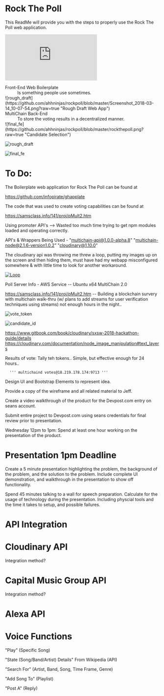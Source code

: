 # Rock The Poll

This ReadMe will provide you with the steps to properly use the Rock The Poll web application. 

![fe-bp](http://webapplate.github.io/ghapplate/public/index.html "Web App Boilerplate")


<dl>
  <dt>Front-End Web Boilerplate</dt>
  <dd>Is something people use sometimes.</dd>
![rough_draft](https://github.com/ahhninjas/rockpoll/blob/master/Screenshot_2018-03-14_10-07-54.png?raw=true "Rough Draft Web App")

  <dt>MultiChain Back-End</dt>
  <dd>To store the voting results in a decentralized manner.</dd>
![final_fe](https://github.com/ahhninjas/rockpoll/blob/master/rockthepoll.png?raw=true "Candidate Selection")
</dl>

![rough_draft](https://github.com/ahhninjas/rockpoll/blob/master/Screenshot_2018-03-14_10-07-54.png?raw=true "Rough Draft Web App")

![final_fe](https://github.com/ahhninjas/rockpoll/blob/master/rockthepoll.png?raw=true "Candidate Selection")

# To Do:

The Boilerplate web application for Rock The Poll can be found at

https://github.com/infopirate/ghapplate

The code that was used to create voting capabilities can be found at

https://samsclass.info/141/proj/pMult2.htm

Using promoter API's --> Wasted too much time trying to get npm modules loaded and operating correctly. 

API's & Wrappers Being Used -
"multichain-api@1.0.0-alpha.8"
"multichain-node@2.1.6-version1.0.2"
"cloudinary@1.10.0"   
        
The cloudinary api was throwing me threw a loop, putting my images up on the screen and then hiding them, must have had my webapp misconfigured somewhere & with little time to look for another workaround. 
        
  [![Loop](https://image.ibb.co/bL0TEc/not_defined.png)](https://www.youtube.com/watch?v=aY7D5cneXAg)
        
        
        
  Poll Server Info - 
        AWS Service -- Ubuntu x64
        MultiChain 2.0 
        
 https://samsclass.info/141/proj/pMult2.htm -- Building a blockchain survery with multichain walk-thru
        (w/ plans to add streams for user verification techniques using streams) not enough hours in the night..
        
 ![vote_token](https://github.com/ahhninjas/rockpoll/blob/master/get-vote-token.png?raw=true "Get vote Token")

 ![candidate_id](https://github.com/ahhninjas/rockpoll/blob/master/candidate-identity.png?raw=true "Candidate ID")
   
   https://www.gitbook.com/book/cloudinary/sxsw-2018-hackathon-guide/details
   https://cloudinary.com/documentation/node_image_manipulation#text_layers
        
   Results of vote:
        Tally teh tokens.. Simple, but effective enough for 24 hours..
        
      ''' multichaind votes@18.219.178.174:9713 '''



Design UI and Bootstrap Elements to represent idea.

Provide a copy of the wireframe and all related material to Jeff.

Create a video walkthrough of the product for the Devpost.com entry on seans account.

Submit entire project to Devpost.com using seans credentials for final review prior to presentation.

Wednesday 12pm to 1pm: Spend at least one hour working on the presentation of the product.


# Presentation 1pm Deadline

Create a 5 minute presentation highlighting the problem, the background of the problem, and the solution to the problem. Include complete UI demonstration, and walkthrough in the presentation to show off functionality.

Spend 45 minutes talking to a wall for speech preparation. Calculate for the usage of technology during the presentation. Including physcial tools and the time it takes to setup, and possible failures.

# API Integration

# Cloudinary API

Integration method?

# Capital Music Group API

Integration method?

# Alexa API

# Voice Functions

"Play" (Specific Song)

"State (Song/Band/Artist) Details" From Wikipedia (API)

"Search For" (Artist, Band, Song, Time Frame, Genre)

"Add Song To" (Playlist)

"Post A" (Reply)



